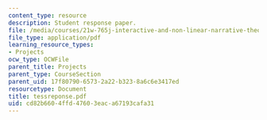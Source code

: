 ```yaml
---
content_type: resource
description: Student response paper.
file: /media/courses/21w-765j-interactive-and-non-linear-narrative-theory-and-practice-spring-2004/cd82b6604ffd47603eaca67193cafa31_tessreponse.pdf
file_type: application/pdf
learning_resource_types:
- Projects
ocw_type: OCWFile
parent_title: Projects
parent_type: CourseSection
parent_uid: 17f80790-6573-2a22-b323-8a6c6e3417ed
resourcetype: Document
title: tessreponse.pdf
uid: cd82b660-4ffd-4760-3eac-a67193cafa31
---
```

